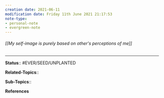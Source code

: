 ```yaml
---
creation date: 2021-06-11
modification date: Friday 11th June 2021 21:17:53
note-type:
- personal-note
- evergreen-note
---
```

###### [[My self-image is purely based on other's perceptions of me]]



---
**Status**:: #EVER/SEED/UNPLANTED 

**Related-Topics**:: 
	
**Sub-Topics**::
	
**References**
